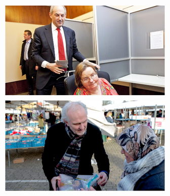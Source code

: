 ![](https://github.com/nondejus/leefbaar-nationaalsocialisme/blob/master/ein%20neues%20volk/ANP-12848899-e1439027191543-1000x562.jpg)

![](https://github.com/nondejus/leefbaar-nationaalsocialisme/blob/master/ein%20neues%20volk/1240%20(1).jpeg)
